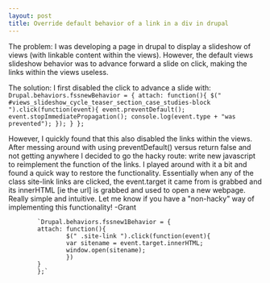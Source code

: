 ```yaml
---
layout: post
title: Override default behavior of a link in a div in drupal
---
```

The problem: I was developing a page in drupal to display a slideshow of views (with linkable content within the views). 
However, the default views slideshow behavior was to advance forward a slide on click, making the links within the views useless.

The solution:
I first disabled the click to advance a slide with:
			`Drupal.behaviors.fssnewBehavior = {
			attach: function(){
				$(" #views_slideshow_cycle_teaser_section_case_studies-block ").click(function(event){
					event.preventDefault(); 
					event.stopImmediatePropagation();
					console.log(event.type + "was prevented");
				});
			}
			};`
	 
However, I quickly found that this also disabled the links within the views. After messing around with using preventDefault()
versus return false and not getting anywhere I decided to go the hacky route: write new javascript to reimplement
the function of the links. I played around with it a bit and found a quick way to restore the functionality. Essentially when
any of the class site-link links are clicked, the event.target it came from is grabbed and its innerHTML [ie the url]
is grabbed and used to open a new webpage. Really simple and intuitive. Let me know if you have a "non-hacky" way of 
implementing this functionality! 
-Grant

	 		`Drupal.behaviors.fssnew1Behavior = {
			attach: function(){
					$(" .site-link ").click(function(event){
					var sitename = event.target.innerHTML;
					window.open(sitename);
					})
			}
			};`